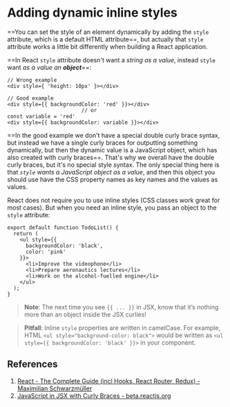 # Adding dynamic inline styles

==You can set the style of an element dynamically by adding the `style` attribute, which is a default HTML attribute==, but actually  that `style` attribute works a little bit differently when building a React application.

==In React `style` attribute doesn't want a _string as a value_, instead `style` want _as a value an **object**_==:

```react
// Wrong example
<div style={ 'height: 10px' }></div>

// Good example
<div style={{ backgroundColor: 'red' }}></div>
						// or
const variable = 'red'
<div style={{ backgroundColor: variable }}></div>
```

==In the good example we don't have a special double curly brace syntax, but instead we have a single curly braces for outputting something dynamically, but then the dynamic value is a JavaScript object, which has also created with curly braces==. That's why we overall have the double curly braces, but it's no special style syntax. The only special thing here is that _`style` wants a JavaScript object as a value_, and then this object you should use have the CSS property names as key names and the values as values.

React does not require you to use inline styles (CSS classes work great for most cases). But when you need an inline style, you pass an object to the `style` attribute:

```react
export default function TodoList() {
  return (
    <ul style={{
      backgroundColor: 'black',
      color: 'pink'
    }}>
      <li>Improve the videophone</li>
      <li>Prepare aeronautics lectures</li>
      <li>Work on the alcohol-fuelled engine</li>
    </ul>
  );
}
```

> **Note**: The next time you see `{{ ... }}` in JSX, know that it’s nothing more than an object inside the JSX curlies!

> **Pitfall**: Inline `style` properties are written in camelCase. For example, HTML `<ul style="background-color: black">` would be written as `<ul style={{ backgroundColor: 'black' }}>`  in your component.

## References

1. [React - The Complete Guide (incl Hooks, React Router, Redux) - Maximilian Schwarzmüller](https://www.udemy.com/course/react-the-complete-guide-incl-redux/)
1. [JavaScript in JSX with Curly Braces - beta.reactjs.org](https://beta.reactjs.org/learn/javascript-in-jsx-with-curly-braces)
